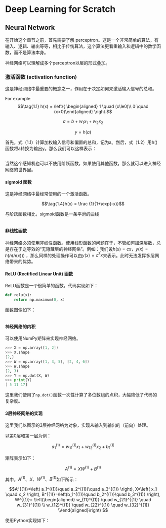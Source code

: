 # Deep Learning for Scratch

## Neural Network

在开始这个章节之前，首先需要了解 perceptron。这是一个非常简单的算法，有输入、逻辑、输出等等，相比于传统算法，这个算法更看重输入和逻辑中的数学函数，而不是算法本身。

神经网络可以理解成多个perceptron以层的形式叠加。

### 激活函数 (activation function)

这是神经网络中最重要的概念之一，作用在于决定如何来激活输入信号的总和。

For example: 
$$\tag{1.1}
	h(x) = \left\{ 
	\begin{aligned} 
	1 \quad (x\le0)\\
	0 \quad (x>0)\end{aligned}
	\right.$$
 
$$\tag{1.2} a = b  + w_1 x_1 + w_2x_2$$
 
$$\tag{1.3} y = h(a)$$
 
首先，式（1.1）计算加权输入信号和偏置的总和，记为a。然后，式（1.2）用h()函数将a转换为输出y。那么我们可以这样表示：

![]()

当然这个感知机也可以不使用阶跃函数，如果使用其他函数，那么就可以进入神经网络的世界里。

#### sigmoid 函数

这是神经网络中最经常使用的一个激活函数。

$$\tag{1.4}h(x) = \frac {1}{1+\exp(-x)}$$

与阶跃函数相比，sigmoid函数是一条平滑的曲线

![]()

#### 非线性函数

神经网络必须使用非线性函数。使用线形函数的问题在于，不管如何加深层数，总是存在于之等效的“无隐藏层的神经网络”。例如：我们设$h(x)=cx$，$y(x)=h(h(h(x)))$ ，那么同样的处理操作可以由$y(x)=c^3x$来表示。此时无法发挥多层网络带来的优势。

#### ReLU (Rectified Linear Unit) 函数

ReLU函数是一个很简单的函数，代码实现如下：

```python
def relu(x):
	return np.maximum(0, x)
```

函数图像如下：

![]()

#### 神经网络的内积

可以使用NumPy矩阵来实现神经网络。

```Python
>>> X = np.array([1, 2])
>>> X.shape
(2,)
>>> W = np.array([1, 3, 5], [2, 4, 6])
>>> W.shape
(2, 3)
>>> Y = np.dot(X, W)
>>> print(Y)
[ 5 11 17]
```

这里我们使用了`np.dot()`函数一次性计算了多位数组的点积，大幅降低了代码的复杂度。

#### 3层神经网络的实现

这里我们以图示的3层神经网络为对象，实现从输入到输出的（前向）处理。

以第0层和第一层为例：

$$\tag{1.5} a_1^{(1)} = w_{11}^{(1)}x_1 + w_{12}^{(1)}x_2 + b_1^{(1)}$$

矩阵表示如下：

$$\tag{1.6} A^{(1)} = XW^{(1)} + B^{(1)}$$

其中，$A^{(1)}$、$X$、$W^{(1)}$、$B^{(1)}$如下所示：

$$A^{(1)}=\left( a_1^{(1)}\quad a_2^{(1)}\quad a_3^{(1)}  \right), 
X=\left( x_1 \quad x_2  \right),
B^{(1)}=\left(b_1^{(1)}\quad b_2^{(1)}\quad b_3^{(1)}  \right),
W^{(1)}=
\left(\begin{aligned} w_{11}^{(1)} \quad w_{21}^{(1)} \quad w_{31}^{(1)} \\
w_{12}^{(1)} \quad w_{22}^{(1)} \quad w_{32}^{(1)} \\\end{aligned}\right)
$$

使用Python实现如下：

```python

```
<!--stackedit_data:
eyJoaXN0b3J5IjpbNDY0MzkwMjM2LDI0MzEyMTczNywtODI5Mz
M2NTU3LC0xNTM1NDc1Nzg1XX0=
-->